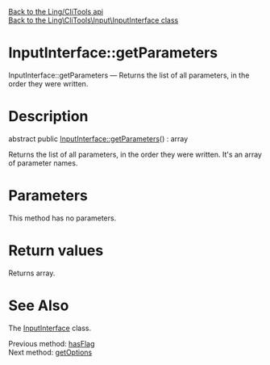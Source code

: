 [Back to the Ling/CliTools api](https://github.com/lingtalfi/CliTools/blob/master/doc/api/Ling/CliTools.md)<br>
[Back to the Ling\CliTools\Input\InputInterface class](https://github.com/lingtalfi/CliTools/blob/master/doc/api/Ling/CliTools/Input/InputInterface.md)


InputInterface::getParameters
================



InputInterface::getParameters — Returns the list of all parameters, in the order they were written.




Description
================


abstract public [InputInterface::getParameters](https://github.com/lingtalfi/CliTools/blob/master/doc/api/Ling/CliTools/Input/InputInterface/getParameters.md)() : array




Returns the list of all parameters, in the order they were written.
It's an array of parameter names.




Parameters
================

This method has no parameters.


Return values
================

Returns array.








See Also
================

The [InputInterface](https://github.com/lingtalfi/CliTools/blob/master/doc/api/Ling/CliTools/Input/InputInterface.md) class.

Previous method: [hasFlag](https://github.com/lingtalfi/CliTools/blob/master/doc/api/Ling/CliTools/Input/InputInterface/hasFlag.md)<br>Next method: [getOptions](https://github.com/lingtalfi/CliTools/blob/master/doc/api/Ling/CliTools/Input/InputInterface/getOptions.md)<br>

